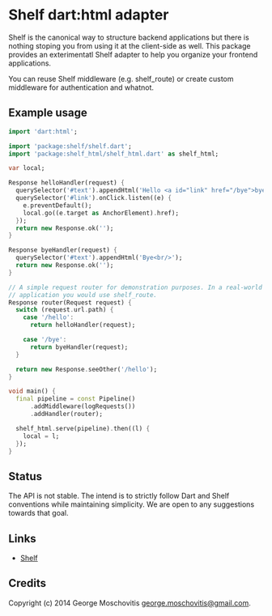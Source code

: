 Shelf dart:html adapter
=======================

Shelf is the canonical way to structure backend applications but there is nothing
stoping you from using it at the client-side as well. This package provides 
an exterimentatl Shelf adapter to help you organize your frontend applications.

You can reuse Shelf middleware (e.g. shelf_route) or create custom middleware
for authentication and whatnot.


Example usage
-------------

```dart
import 'dart:html';

import 'package:shelf/shelf.dart';
import 'package:shelf_html/shelf_html.dart' as shelf_html;

var local;

Response helloHandler(request) {
  querySelector('#text').appendHtml('Hello <a id="link" href="/bye">bye</a><br/>');
  querySelector('#link').onClick.listen((e) {
    e.preventDefault();
    local.go((e.target as AnchorElement).href);
  });
  return new Response.ok('');
}

Response byeHandler(request) {
  querySelector('#text').appendHtml('Bye<br/>');
  return new Response.ok('');
}

// A simple request router for demonstration purposes. In a real-world
// application you would use shelf_route.
Response router(Request request) {
  switch (request.url.path) {
    case '/hello':
      return helloHandler(request);

    case '/bye':
      return byeHandler(request);
  }

  return new Response.seeOther('/hello');
}

void main() {
  final pipeline = const Pipeline()
      .addMiddleware(logRequests())
      .addHandler(router);

  shelf_html.serve(pipeline).then((l) {
    local = l;
  });
}
```


Status
------

The API is not stable. The intend is to strictly follow Dart and Shelf conventions while maintaining simplicity. We are open to any suggestions towards that goal.


Links
-----

* [Shelf](http://pub.dartlang.org/packages/shelf)


Credits
-------

Copyright (c) 2014 George Moschovitis <george.moschovitis@gmail.com>.
